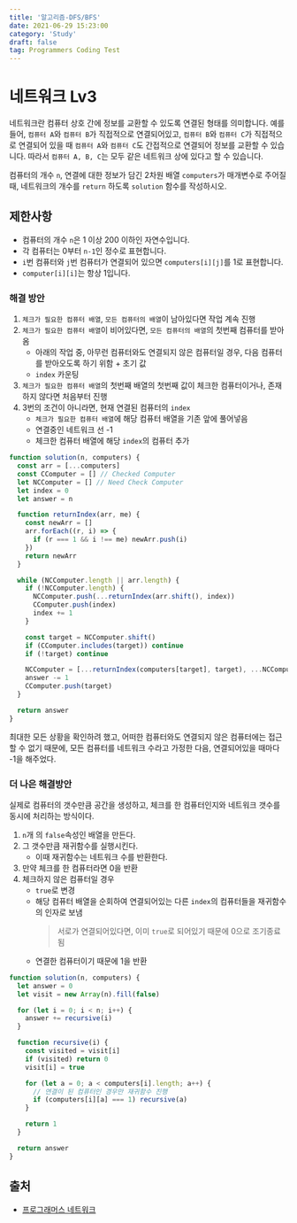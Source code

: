 ```yaml
---
title: '알고리즘-DFS/BFS'
date: 2021-06-29 15:23:00
category: 'Study'
draft: false
tag: Programmers Coding Test
---
```


# 네트워크 Lv3

네트워크란 컴퓨터 상호 간에 정보를 교환할 수 있도록 연결된 형태를 의미합니다. 예를 들어, `컴퓨터 A`와 `컴퓨터 B`가 직접적으로 연결되어있고, `컴퓨터 B`와 `컴퓨터 C`가 직접적으로 연결되어 있을 때 `컴퓨터 A`와 `컴퓨터 C`도 간접적으로 연결되어 정보를 교환할 수 있습니다. 따라서 `컴퓨터 A, B, C`는 모두 같은 네트워크 상에 있다고 할 수 있습니다.

컴퓨터의 개수 `n`, 연결에 대한 정보가 담긴 2차원 배열 `computers`가 매개변수로 주어질 때, 네트워크의 개수를 `return` 하도록 `solution` 함수를 작성하시오.

## 제한사항

- 컴퓨터의 개수 `n`은 1 이상 200 이하인 자연수입니다.
- 각 컴퓨터는 0부터 `n-1`인 정수로 표현합니다.
- `i`번 컴퓨터와 `j`번 컴퓨터가 연결되어 있으면 `computers[i][j]`를 1로 표현합니다.
- `computer[i][i]`는 항상 1입니다.

### 해결 방안

1. `체크가 필요한 컴퓨터 배열`, `모든 컴퓨터의 배열`이 남아있다면 작업 계속 진행
2. `체크가 필요한 컴퓨터 배열`이 비어있다면, `모든 컴퓨터의 배열`의 첫번째 컴퓨터를 받아옴
   - 아래의 작업 중, 아무런 컴퓨터와도 연결되지 않은 컴퓨터일 경우, 다음 컴퓨터를 받아오도록 하기 위함 + 초기 값
   - `index` 카운팅
3. `체크가 필요한 컴퓨터 배열`의 첫번째 배열의 첫번째 값이 체크한 컴퓨터이거나, 존재하지 않다면 처음부터 진행
4. 3번의 조건이 아니라면, 현재 연결된 컴퓨터의 `index`
   - `체크가 필요한 컴퓨터 배열`에 해당 컴퓨터 배열을 기존 앞에 풀어넣음
   - 연결중인 네트워크 선 -1
   - 체크한 컴퓨터 배열에 해당 `index`의 컴퓨터 추가

```ts
function solution(n, computers) {
  const arr = [...computers]
  const CComputer = [] // Checked Computer
  let NCComputer = [] // Need Check Computer
  let index = 0
  let answer = n

  function returnIndex(arr, me) {
    const newArr = []
    arr.forEach((r, i) => {
      if (r === 1 && i !== me) newArr.push(i)
    })
    return newArr
  }

  while (NCComputer.length || arr.length) {
    if (!NCComputer.length) {
      NCComputer.push(...returnIndex(arr.shift(), index))
      CComputer.push(index)
      index += 1
    }

    const target = NCComputer.shift()
    if (CComputer.includes(target)) continue
    if (!target) continue

    NCComputer = [...returnIndex(computers[target], target), ...NCComputer]
    answer -= 1
    CComputer.push(target)
  }

  return answer
}
```

최대한 모든 상황을 확인하려 했고, 어떠한 컴퓨터와도 연결되지 않은 컴퓨터에는 접근할 수 없기 때문에, 모든 컴퓨터를 네트워크 수라고 가정한 다음, 연결되어있을 때마다 -1을 해주었다.

### 더 나은 해결방안

실제로 컴퓨터의 갯수만큼 공간을 생성하고, 체크를 한 컴퓨터인지와 네트워크 갯수를 동시에 처리하는 방식이다.

1. `n`개 의 `false`속성인 배열을 만든다.
2. 그 갯수만큼 재귀함수를 실행시킨다.
   - 이때 재귀함수는 네트워크 수를 반환한다.
3. 만약 체크를 한 컴퓨터라면 0을 반환
4. 체크하지 않은 컴퓨터일 경우
   - `true`로 변경
   - 해당 컴퓨터 배열을 순회하여 연결되어있는 다른 `index`의 컴퓨터들을 재귀함수의 인자로 보냄
     > 서로가 연결되어있다면, 이미 `true`로 되어있기 때문에 0으로 조기종료됨
   - 연결한 컴퓨터이기 때문에 1을 반환

```ts
function solution(n, computers) {
  let answer = 0
  let visit = new Array(n).fill(false)

  for (let i = 0; i < n; i++) {
    answer += recursive(i)
  }

  function recursive(i) {
    const visited = visit[i]
    if (visited) return 0
    visit[i] = true

    for (let a = 0; a < computers[i].length; a++) {
      // 연결이 된 컴퓨터인 경우만 재귀함수 진행
      if (computers[i][a] === 1) recursive(a)
    }

    return 1
  }

  return answer
}
```

## 출처

- [프로그래머스 네트워크](https://programmers.co.kr/learn/courses/30/lessons/43162?language=javascript)
